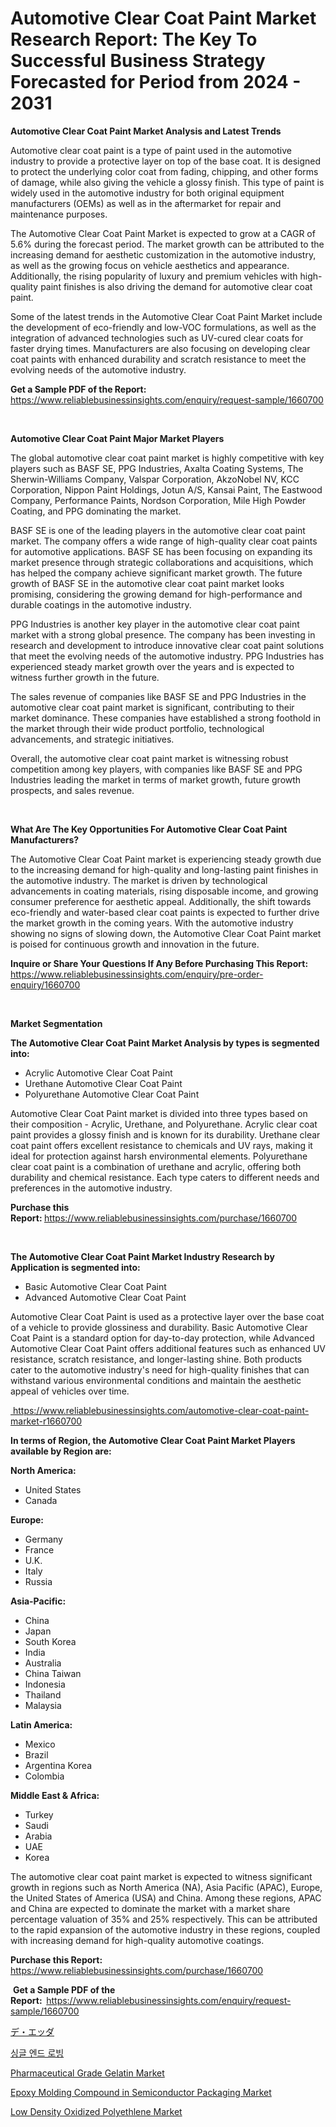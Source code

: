 <p><h1>Automotive Clear Coat Paint Market Research Report: The Key To Successful Business Strategy Forecasted for Period from 2024 - 2031</h1></p><p><strong>Automotive Clear Coat Paint Market Analysis and Latest Trends</strong></p>
<p><p>Automotive clear coat paint is a type of paint used in the automotive industry to provide a protective layer on top of the base coat. It is designed to protect the underlying color coat from fading, chipping, and other forms of damage, while also giving the vehicle a glossy finish. This type of paint is widely used in the automotive industry for both original equipment manufacturers (OEMs) as well as in the aftermarket for repair and maintenance purposes.</p><p>The Automotive Clear Coat Paint Market is expected to grow at a CAGR of 5.6% during the forecast period. The market growth can be attributed to the increasing demand for aesthetic customization in the automotive industry, as well as the growing focus on vehicle aesthetics and appearance. Additionally, the rising popularity of luxury and premium vehicles with high-quality paint finishes is also driving the demand for automotive clear coat paint.</p><p>Some of the latest trends in the Automotive Clear Coat Paint Market include the development of eco-friendly and low-VOC formulations, as well as the integration of advanced technologies such as UV-cured clear coats for faster drying times. Manufacturers are also focusing on developing clear coat paints with enhanced durability and scratch resistance to meet the evolving needs of the automotive industry.</p></p>
<p><strong>Get a Sample PDF of the Report:&nbsp;</strong> <a href="https://www.reliablebusinessinsights.com/enquiry/request-sample/1660700">https://www.reliablebusinessinsights.com/enquiry/request-sample/1660700</a></p>
<p>&nbsp;</p>
<p><strong>Automotive Clear Coat Paint Major Market Players</strong></p>
<p><p>The global automotive clear coat paint market is highly competitive with key players such as BASF SE, PPG Industries, Axalta Coating Systems, The Sherwin-Williams Company, Valspar Corporation, AkzoNobel NV, KCC Corporation, Nippon Paint Holdings, Jotun A/S, Kansai Paint, The Eastwood Company, Performance Paints, Nordson Corporation, Mile High Powder Coating, and PPG dominating the market.</p><p>BASF SE is one of the leading players in the automotive clear coat paint market. The company offers a wide range of high-quality clear coat paints for automotive applications. BASF SE has been focusing on expanding its market presence through strategic collaborations and acquisitions, which has helped the company achieve significant market growth. The future growth of BASF SE in the automotive clear coat paint market looks promising, considering the growing demand for high-performance and durable coatings in the automotive industry.</p><p>PPG Industries is another key player in the automotive clear coat paint market with a strong global presence. The company has been investing in research and development to introduce innovative clear coat paint solutions that meet the evolving needs of the automotive industry. PPG Industries has experienced steady market growth over the years and is expected to witness further growth in the future.</p><p>The sales revenue of companies like BASF SE and PPG Industries in the automotive clear coat paint market is significant, contributing to their market dominance. These companies have established a strong foothold in the market through their wide product portfolio, technological advancements, and strategic initiatives.</p><p>Overall, the automotive clear coat paint market is witnessing robust competition among key players, with companies like BASF SE and PPG Industries leading the market in terms of market growth, future growth prospects, and sales revenue.</p></p>
<p>&nbsp;</p>
<p><strong>What Are The Key Opportunities For Automotive Clear Coat Paint Manufacturers?</strong></p>
<p><p>The Automotive Clear Coat Paint market is experiencing steady growth due to the increasing demand for high-quality and long-lasting paint finishes in the automotive industry. The market is driven by technological advancements in coating materials, rising disposable income, and growing consumer preference for aesthetic appeal. Additionally, the shift towards eco-friendly and water-based clear coat paints is expected to further drive the market growth in the coming years. With the automotive industry showing no signs of slowing down, the Automotive Clear Coat Paint market is poised for continuous growth and innovation in the future.</p></p>
<p><strong>Inquire or Share Your Questions If Any Before Purchasing This Report:</strong> <a href="https://www.reliablebusinessinsights.com/enquiry/pre-order-enquiry/1660700">https://www.reliablebusinessinsights.com/enquiry/pre-order-enquiry/1660700</a></p>
<p>&nbsp;</p>
<p><strong>Market Segmentation</strong></p>
<p><strong>The Automotive Clear Coat Paint Market Analysis by types is segmented into:</strong></p>
<p><ul><li>Acrylic Automotive Clear Coat Paint</li><li>Urethane Automotive Clear Coat Paint</li><li>Polyurethane Automotive Clear Coat Paint</li></ul></p>
<p><p>Automotive Clear Coat Paint market is divided into three types based on their composition - Acrylic, Urethane, and Polyurethane. Acrylic clear coat paint provides a glossy finish and is known for its durability. Urethane clear coat paint offers excellent resistance to chemicals and UV rays, making it ideal for protection against harsh environmental elements. Polyurethane clear coat paint is a combination of urethane and acrylic, offering both durability and chemical resistance. Each type caters to different needs and preferences in the automotive industry.</p></p>
<p><strong>Purchase this Report:&nbsp;</strong><a href="https://www.reliablebusinessinsights.com/purchase/1660700">https://www.reliablebusinessinsights.com/purchase/1660700</a></p>
<p>&nbsp;</p>
<p><strong>The Automotive Clear Coat Paint Market Industry Research by Application is segmented into:</strong></p>
<p><ul><li>Basic Automotive Clear Coat Paint</li><li>Advanced Automotive Clear Coat Paint</li></ul></p>
<p><p>Automotive Clear Coat Paint is used as a protective layer over the base coat of a vehicle to provide glossiness and durability. Basic Automotive Clear Coat Paint is a standard option for day-to-day protection, while Advanced Automotive Clear Coat Paint offers additional features such as enhanced UV resistance, scratch resistance, and longer-lasting shine. Both products cater to the automotive industry's need for high-quality finishes that can withstand various environmental conditions and maintain the aesthetic appeal of vehicles over time.</p></p>
<p><a href="https://www.reliablebusinessinsights.com/automotive-clear-coat-paint-market-r1660700">&nbsp;https://www.reliablebusinessinsights.com/automotive-clear-coat-paint-market-r1660700</a></p>
<p><strong>In terms of Region, the Automotive Clear Coat Paint Market Players available by Region are:</strong></p>
<p>
    <p> <strong> North America: </strong>
        <ul>
            <li>United States</li>
            <li>Canada</li>
        </ul>
        </p> 
    <p> <strong> Europe: </strong>
        <ul>
            <li>Germany</li>
            <li>France</li>
            <li>U.K.</li>
            <li>Italy</li>
            <li>Russia</li>
        </ul>
        </p> 
    <p> <strong> Asia-Pacific: </strong>
        <ul>
            <li>China</li>
            <li>Japan</li>
            <li>South Korea</li>
            <li>India</li>
            <li>Australia</li>
            <li>China Taiwan</li>
            <li>Indonesia</li>
            <li>Thailand</li>
            <li>Malaysia</li>
        </ul>
        </p> 
    <p> <strong> Latin America: </strong>
        <ul>
            <li>Mexico</li>
            <li>Brazil</li>
            <li>Argentina Korea</li>
            <li>Colombia</li>
        </ul>
        </p> 
    <p> <strong> Middle East & Africa: </strong>
        <ul>
            <li>Turkey</li>
            <li>Saudi</li>
            <li>Arabia</li>
            <li>UAE</li>
            <li>Korea</li>
        </ul>
    </p>
    </p>
<p><p>The automotive clear coat paint market is expected to witness significant growth in regions such as North America (NA), Asia Pacific (APAC), Europe, the United States of America (USA) and China. Among these regions, APAC and China are expected to dominate the market with a market share percentage valuation of 35% and 25% respectively. This can be attributed to the rapid expansion of the automotive industry in these regions, coupled with increasing demand for high-quality automotive coatings.</p></p>
<p><strong>Purchase this Report: </strong><a href="https://www.reliablebusinessinsights.com/purchase/1660700">https://www.reliablebusinessinsights.com/purchase/1660700</a></p>
<p>&nbsp;<strong>Get a Sample PDF of the Report:&nbsp;&nbsp;</strong><a href="https://www.reliablebusinessinsights.com/enquiry/request-sample/1660700">https://www.reliablebusinessinsights.com/enquiry/request-sample/1660700</a></p>
<p><strong></strong></p>
<p><p><a href="https://medium.com/@freedayundt2023/%E3%83%95%E3%82%A7eddha%E5%B8%82%E5%A0%B4%E5%B1%95%E6%9C%9B-%E6%A5%AD%E7%95%8C%E6%A6%82%E8%A6%81%E3%81%A8%E4%BA%88%E6%B8%AC-2024%E5%B9%B4%E3%81%8B%E3%82%892031%E5%B9%B4-de0f5e751226">デ・エッダ</a></p><p><a href="https://medium.com/@brisamorar2023/%EC%8B%B1%EA%B8%80%EC%97%94%EB%93%9C-%EB%A1%9C%EB%B9%99-%EC%8B%9C%EC%9E%A5-%EC%9D%B8%EC%82%AC%EC%9D%B4%ED%8A%B8-%EC%8B%9C%EC%9E%A5-%EB%8F%99%ED%96%A5-%EC%84%B1%EC%9E%A5-2024%EB%85%84%EB%B6%80%ED%84%B0-2031%EB%85%84%EA%B9%8C%EC%A7%80-%EC%98%88%EC%B8%A1-727aab0d7818">싱글 엔드 로빙</a></p><p><a href="https://github.com/sonuprakash1/Market-Research-Report-List-3/blob/main/pharmaceutical-grade-gelatin-market.md">Pharmaceutical Grade Gelatin Market</a></p><p><a href="https://www.linkedin.com/pulse/epoxy-molding-compound-semiconductor-packaging-market-global-regional-e8iyc">Epoxy Molding Compound in Semiconductor Packaging Market</a></p><p><a href="https://www.linkedin.com/pulse/low-density-oxidized-polyethlene-market-share-amp-analysis-pxqgc">Low Density Oxidized Polyethlene Market</a></p></p>